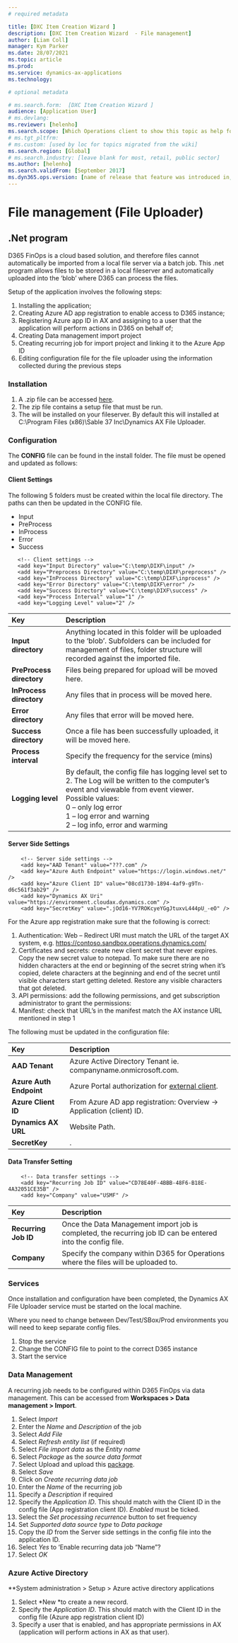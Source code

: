 ```yaml
---
# required metadata

title: [DXC Item Creation Wizard ]
description: [DXC Item Creation Wizard  - File management]
author: [Liam Coll]
manager: Kym Parker
ms.date: 28/07/2021
ms.topic: article
ms.prod: 
ms.service: dynamics-ax-applications
ms.technology: 

# optional metadata

# ms.search.form:  [DXC Item Creation Wizard ]
audience: [Application User]
# ms.devlang: 
ms.reviewer: [helenho]
ms.search.scope: [Which Operations client to show this topic as help for, to be set by content strategist, see list here: https://microsoft.sharepoint.com/teams/DynDoc/_layouts/15/WopiFrame.aspx?sourcedoc={23419e1c-eb64-42e9-aa9b-79875b428718}&action=edit&wd=target%28Core%20Dynamics%20AX%20CP%20requirements%2Eone%7C4CC185C0%2DEFAA%2D42CD%2D94B9%2D8F2A45E7F61A%2FVersions%20list%20for%20docs%20topics%7CC14BE630%2D5151%2D49D6%2D8305%2D554B5084593C%2F%29]
# ms.tgt_pltfrm: 
# ms.custom: [used by loc for topics migrated from the wiki]
ms.search.region: [Global]
# ms.search.industry: [leave blank for most, retail, public sector]
ms.author: [helenho]
ms.search.validFrom: [September 2017]
ms.dyn365.ops.version: [name of release that feature was introduced in, see list here: https://microsoft.sharepoint.com/teams/DynDoc/_layouts/15/WopiFrame.aspx?sourcedoc={23419e1c-eb64-42e9-aa9b-79875b428718}&action=edit&wd=target%28Core%20Dynamics%20AX%20CP%20requirements%2Eone%7C4CC185C0%2DEFAA%2D42CD%2D94B9%2D8F2A45E7F61A%2FVersions%20list%20for%20docs%20topics%7CC14BE630%2D5151%2D49D6%2D8305%2D554B5084593C%2F%29]
---
```


# File management (File Uploader)

## .Net program
D365 FinOps is a cloud based solution, and therefore files cannot automatically be imported from a local file server via a batch job.  This .net program allows files to be stored in a local fileserver and automatically uploaded into the ‘blob’ where D365 can process the files.

Setup of the application involves the following steps:
1.	Installing the application;
2.	Creating Azure AD app registration to enable access to D365 instance;
3.	Registering Azure app ID in AX and assigning to a user that the application will perform actions in D365 on behalf of;
4.	Creating Data management import project
5.	Creating recurring job for import project and linking it to the Azure App ID
6.	Editing configuration file for the file uploader using the information collected during the previous steps

###	Installation
1.	A .zip file can be accessed [here](https://github.com/DXCANZProduct/ICOND365/blob/8092ee7c165f2f6fe7fb4e0d1753ec57be15c5f4/DXC%20ITEM%20CREATION%20WIZARD/SETUP/FILE-MANAGEMENT/File%20uploader%20for%20file%20management.zip). 
2.	The zip file contains a setup file that must be run.
3.	The will be installed on your fileserver. By default this will installed at C:\Program Files (x86)\Sable 37 Inc\Dynamics AX File Uploader.

### Configuration
The **CONFIG** file can be found in the install folder. The file must be opened and updated as follows:

#### Client Settings 

The following 5 folders must be created within the local file directory. The paths can then be updated in the CONFIG file.
* Input
* PreProcess
* InProcess
* Error
* Success

```
   <!-- Client settings -->
   <add key="Input Directory" value="C:\temp\DIXF\input" />
   <add key="Preprocess Directory" value="C:\temp\DIXF\preprocess" />
   <add key="InProcess Directory" value="C:\temp\DIXF\inprocess" />
   <add key="Error Directory" value="C:\temp\DIXF\error" />
   <add key="Success Directory" value="C:\temp\DIXF\success" />
   <add key="Process Interval" value="1" />
   <add key="Logging Level" value="2" /> 
```
  
|  **Key**  | **Description** | 
|:---|:---|     
|  **Input directory**  | Anything located in this folder will be uploaded to the ‘blob’. Subfolders can be included for management of files, folder structure will recorded against the imported file. | 
|  **PreProcess directory**  | Files being prepared for upload will be moved here. |
|  **InProcess directory**  | Any files that in process will be moved here. | 
|  **Error directory**  | Any files that error will be moved here. |   
|  **Success directory**  | Once a file has been successfully uploaded, it will be moved here. | 
|  **Process interval**  | Specify the frequency for the service (mins) |
|  **Logging level**  | By default, the config file has logging level set to 2. The Log will be written to the computer’s event and viewable from event viewer. <br /> Possible values: <br />   0 – only log error <br />   1 – log error and warning <br />   2 – log info, error and warming|

#### Server Side Settings
 
``` 
    <!-- Server side settings -->
    <add key="AAD Tenant" value="???.com" />
    <add key="Azure Auth Endpoint" value="https://login.windows.net/" />
    <add key="Azure Client ID" value="08cd1730-1894-4af9-g9Tn-d6c561f3ab29" />
    <add key="Dynamics AX Uri" value="https://environment.cloudax.dynamics.com" />
    <add key="SecretKey" value=".jOd16-YV7ROKcyeYGgJtuxvL444pU_-eO" />
```

For the Azure app registration make sure that the following is correct:

1.	Authentication: Web – Redirect URI must match the URL of the target AX system, e.g. https://contoso.sandbox.operations.dynamics.com/
2.	Certificates and secrets: create new client secret that never expires. Copy the new secret value to notepad. To make sure there are no hidden characters at the end or beginning of the secret string when it’s copied, delete characters at the beginning and end of the secret until visible characters start getting deleted. Restore any visible characters that got deleted. 
3.	API permissions: add the following permissions, and get subscription administrator to grant the permissions:
 4.	Manifest: check that URL’s in the manifest match the AX instance URL mentioned in step 1

The following must be updated in the configuration file:

|  **Key**  | **Description** | 
|:---|:---|     
|  **AAD Tenant**  | Azure Active Directory Tenant ie. companyname.onmicrosoft.com. | 
|  **Azure Auth Endpoint**  | Azure Portal authorization for [external client](https://docs.microsoft.com/en-us/dynamics365/supply-chain/warehousing/install-configure-warehousing-app#create-a-web-service-application-in-active-directory). | 
|  **Azure Client ID**  | From Azure AD app registration: Overview -> Application (client) ID. | 
|  **Dynamics AX URL**  | Website Path. | 
|  **SecretKey**  | . | 

#### Data Transfer Setting

``` 
    <!-- Data transfer settings -->
    <add key="Recurring Job ID" value="CD78E40F-4BBB-48F6-B18E-4A32051CE35B" />
    <add key="Company" value="USMF" />
``` 

|  **Key**  | **Description** | 
|:---|:---|     
|  **Recurring Job ID**  | Once the Data Management import job is completed, the recurring job ID can be entered into the config file. | 
|  **Company**  | Specify the company within D365 for Operations where the files will be uploaded to. | 

### Services
 
Once installation and configuration have been completed, the Dynamics AX File Uploader service must be started on the local machine. 

Where you need to change between Dev/Test/SBox/Prod environments you will need to keep separate config files.  
1. Stop the service
2. Change the CONFIG file to point to the correct D365 instance
3. Start the service


### Data Management

A recurring job needs to be configured within D365 FinOps via data management. This can be accessed from **Workspaces > Data management > Import**.
1.	Select *Import*
2.	Enter the *Name* and *Description* of the job 
3.	Select *Add File*
4.	Select *Refresh entity list* (if required)
5.	Select *File import data* as the *Entity name*
6.	Select *Package* as the *source data format*
7.	Select Upload and upload this [package](https://github.com/DXCANZProduct/ICOND365/blob/4fd5ce7c63278340be4ff63521c66e96e4851730/DXC%20ITEM%20CREATION%20WIZARD/SETUP/FILE-MANAGEMENT/File%20management%20data%20package.zip).
8.	Select *Save*
9.	Click on *Create recurring data job*
10.	Enter the *Name* of the recurring job
11.	Specify a *Description* if required
12.	Specify the *Application ID*. This should match with the Client ID in the config file (App registration client ID). *Enabled* must be ticked.
13.	Select the *Set processing recurrence* button to set frequency
14.	Set *Supported data source type* to *Data package*
15.	Copy the *ID* from the Server side settings in the config file into the application ID. <add key="Recurring Job ID" value="???" />
16.	Select *Yes* to ‘Enable recurring data job “Name”?
17.	Select *OK*
 
### Azure Active Directory 
**System administration > Setup > Azure active directory applications
1.	Select *New *to create a new record.
2.	Specify the *Application ID*. This should match with the Client ID in the config file (Azure app registration client ID)
3.	Specify a user that is enabled, and has appropriate permissions in AX (application will perform actions in AX as that user).
